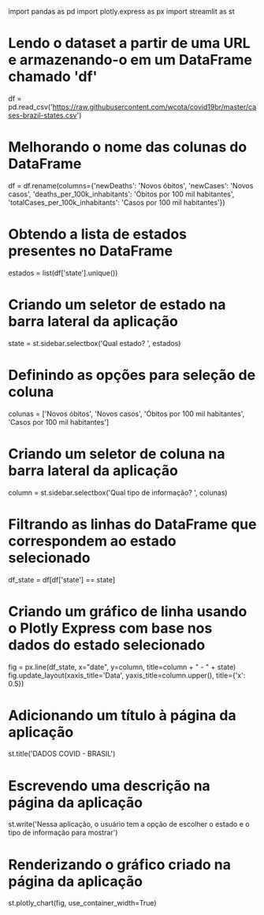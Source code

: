 import pandas as pd
import plotly.express as px
import streamlit as st

# Lendo o dataset a partir de uma URL e armazenando-o em um DataFrame chamado 'df'
df = pd.read_csv('https://raw.githubusercontent.com/wcota/covid19br/master/cases-brazil-states.csv')

# Melhorando o nome das colunas do DataFrame
df = df.rename(columns={'newDeaths': 'Novos óbitos',
                        'newCases': 'Novos casos',
                        'deaths_per_100k_inhabitants': 'Óbitos por 100 mil habitantes',
                        'totalCases_per_100k_inhabitants': 'Casos por 100 mil habitantes'})

# Obtendo a lista de estados presentes no DataFrame
estados = list(df['state'].unique())

# Criando um seletor de estado na barra lateral da aplicação
state = st.sidebar.selectbox('Qual estado? ', estados)

# Definindo as opções para seleção de coluna
colunas = ['Novos óbitos', 'Novos casos', 'Óbitos por 100 mil habitantes', 'Casos por 100 mil habitantes']

# Criando um seletor de coluna na barra lateral da aplicação
column = st.sidebar.selectbox('Qual tipo de informação? ', colunas)

# Filtrando as linhas do DataFrame que correspondem ao estado selecionado
df_state = df[df['state'] == state]

# Criando um gráfico de linha usando o Plotly Express com base nos dados do estado selecionado
fig = px.line(df_state, x="date", y=column, title=column + " - " + state)
fig.update_layout(xaxis_title='Data', yaxis_title=column.upper(), title={'x': 0.5})

# Adicionando um título à página da aplicação
st.title('DADOS COVID - BRASIL')

# Escrevendo uma descrição na página da aplicação
st.write('Nessa aplicação, o usuário tem a opção de escolher o estado e o tipo de informação para mostrar')

# Renderizando o gráfico criado na página da aplicação
st.plotly_chart(fig, use_container_width=True)
